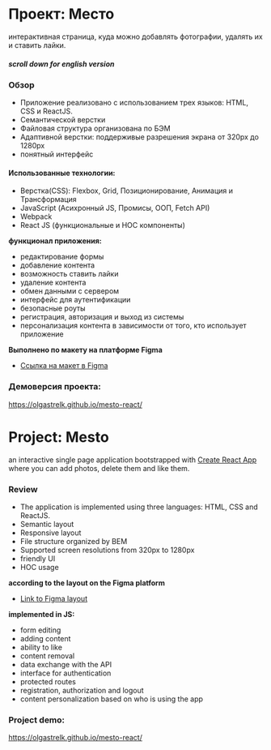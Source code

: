 # Проект: Место
 интерактивная страница, куда можно добавлять фотографии, удалять их и ставить лайки.
##### scroll down for english version
### Обзор

* Приложение реализовано с использованием трех языков: HTML, CSS и ReactJS.
* Семантической верстки
* Файловая структура организована по БЭМ
* Адаптивной верстки: поддерживые разрешения экрана от 320px до 1280px
* понятный интерфейс

#### Использованные технологии:
* Верстка(CSS): Flexbox, Grid, Позиционирование, Анимация и Трансформация
* JavaScript (Асихронный JS, Промисы, ООП, Fetch API)
* Webpack
* React JS (функциональные и HOC компоненты)

**функционал приложения:**
* редактирование формы
* добавление контента
* возможность ставить лайки 
* удаление контента
* обмен данными с сервером
* интерфейс для аутентификации
* безопасные роуты
* регистрация, авторизация и выход из системы
* персонализация контента в зависимости от того, кто использует приложение


**Выполнено по макету на платформе Figma**

* [Ссылка на макет в Figma](https://www.figma.com/file/2cn9N9jSkmxD84oJik7xL7/JavaScript.-Sprint-4?node-id=0%3A1)


### Демоверсия проекта:
https://olgastrelk.github.io/mesto-react/


# Project: Mesto
 an interactive single page application bootstrapped with [Create React App](https://github.com/facebook/create-react-app) where you can add photos, delete them and like them.

### Review

* The application is implemented using three languages: HTML, CSS and ReactJS.
* Semantic layout
* Responsive layout
* File structure organized by BEM
* Supported screen resolutions from 320px to 1280px
* friendly UI
* HOC usage

**according to the layout on the Figma platform**

* [Link to Figma layout](https://www.figma.com/file/2cn9N9jSkmxD84oJik7xL7/JavaScript.-Sprint-4?node-id=0%3A1)

**implemented in JS:**
* form editing
* adding content
* ability to like
* content removal
* data exchange with the API
* interface for authentication
* protected routes
* registration, authorization and logout
* content personalization based on who is using the app

### Project demo:
https://olgastrelk.github.io/mesto-react/
